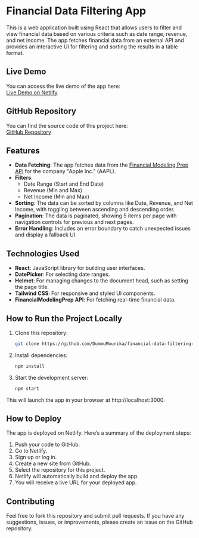 # Financial Data Filtering App

This is a web application built using React that allows users to filter and view financial data based on various criteria such as date range, revenue, and net income. The app fetches financial data from an external API and provides an interactive UI for filtering and sorting the results in a table format.

## Live Demo

You can access the live demo of the app here:  
[Live Demo on Netlify](https://comforting-malasada-7caa3b.netlify.app/)

## GitHub Repository

You can find the source code of this project here:  
[GitHub Repository](https://github.com/DummuMounika/financial-data-filtering-app)

## Features

- **Data Fetching**: The app fetches data from the [Financial Modeling Prep API](https://financialmodelingprep.com/api/v3/income-statement/AAPL) for the company "Apple Inc." (AAPL).
- **Filters**: 
  - Date Range (Start and End Date)
  - Revenue (Min and Max)
  - Net Income (Min and Max)
- **Sorting**: The data can be sorted by columns like Date, Revenue, and Net Income, with toggling between ascending and descending order.
- **Pagination**: The data is paginated, showing 5 items per page with navigation controls for previous and next pages.
- **Error Handling**: Includes an error boundary to catch unexpected issues and display a fallback UI.

## Technologies Used

- **React**: JavaScript library for building user interfaces.
- **DatePicker**: For selecting date ranges.
- **Helmet**: For managing changes to the document head, such as setting the page title.
- **Tailwind CSS**: For responsive and styled UI components.
- **FinancialModelingPrep API**: For fetching real-time financial data.

## How to Run the Project Locally

1. Clone this repository:
   ```bash
   git clone https://github.com/DummuMounika/financial-data-filtering-app.git
2. Install dependencies:
    ```bash
    npm install
3.  Start the development server:
     ```bash
    npm start
This will launch the app in your browser at http://localhost:3000.

## How to Deploy

The app is deployed on Netlify. Here’s a summary of the deployment steps:

1. Push your code to GitHub.
2. Go to Netlify.
3. Sign up or log in.
4. Create a new site from GitHub.
5. Select the repository for this project.
6. Netlify will automatically build and deploy the app.
7. You will receive a live URL for your deployed app.

## Contributing

Feel free to fork this repository and submit pull requests. If you have any suggestions, issues, or improvements, please create an issue on the GitHub repository.